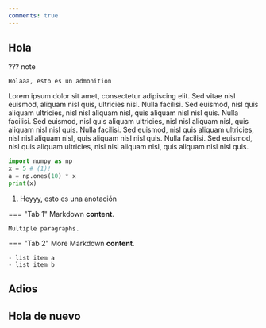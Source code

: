```yaml
---
comments: true
---
```


## Hola

??? note

    Holaaa, esto es un admonition

Lorem ipsum dolor sit amet, consectetur adipiscing elit. Sed vitae nisl euismod, aliquam nisl quis, ultricies nisl. Nulla facilisi. Sed euismod, nisl quis aliquam ultricies, nisl nisl aliquam nisl, quis aliquam nisl nisl quis. Nulla facilisi. Sed euismod, nisl quis aliquam ultricies, nisl nisl aliquam nisl, quis aliquam nisl nisl quis. Nulla facilisi. Sed euismod, nisl quis aliquam ultricies, nisl nisl aliquam nisl, quis aliquam nisl nisl quis. Nulla facilisi. Sed euismod, nisl quis aliquam ultricies, nisl nisl aliquam nisl, quis aliquam nisl nisl quis.

```python linenums="1" hl_lines="2 3"
import numpy as np
x = 5 # (1)!
a = np.ones(10) * x
print(x)
```

1. Heyyy, esto es una anotación

=== "Tab 1"
    Markdown **content**.

    Multiple paragraphs.

=== "Tab 2"
    More Markdown **content**.

    - list item a
    - list item b

## Adios

## Hola de nuevo